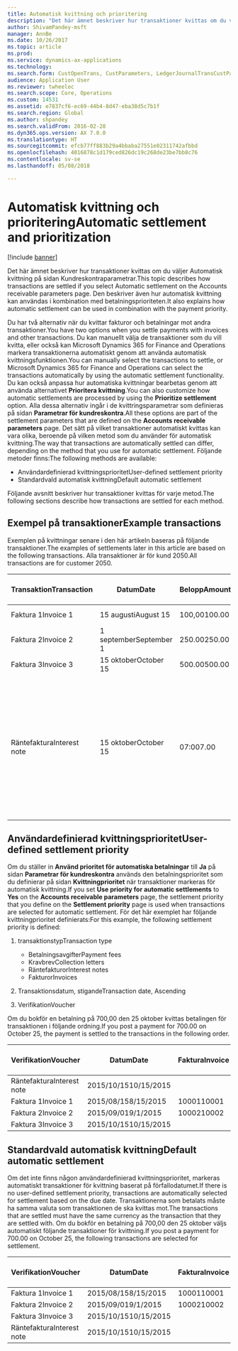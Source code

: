 ```yaml
---
title: Automatisk kvittning och prioritering
description: "Det här ämnet beskriver hur transaktioner kvittas om du väljer Automatisk kvittning på sidan Kundreskontraparametrar. Den beskriver även hur automatisk kvittning kan användas i kombination med betalningsprioriteten."
author: ShivamPandey-msft
manager: AnnBe
ms.date: 10/26/2017
ms.topic: article
ms.prod: 
ms.service: dynamics-ax-applications
ms.technology: 
ms.search.form: CustOpenTrans, CustParameters, LedgerJournalTransCustPaym
audience: Application User
ms.reviewer: twheeloc
ms.search.scope: Core, Operations
ms.custom: 14531
ms.assetid: e7837cf6-ec69-44b4-8d47-eba38d5c7b1f
ms.search.region: Global
ms.author: shpandey
ms.search.validFrom: 2016-02-28
ms.dyn365.ops.version: AX 7.0.0
ms.translationtype: HT
ms.sourcegitcommit: efcb77ff883b29a4bbaba27551e02311742afbbd
ms.openlocfilehash: 4016878c1d179ced826dc19c268de23be7bb8c76
ms.contentlocale: sv-se
ms.lasthandoff: 05/08/2018

---
```


# <a name="automatic-settlement-and-prioritization"></a><span data-ttu-id="028e5-104">Automatisk kvittning och prioritering</span><span class="sxs-lookup"><span data-stu-id="028e5-104">Automatic settlement and prioritization</span></span>

[!include [banner](../includes/banner.md)]

<span data-ttu-id="028e5-105">Det här ämnet beskriver hur transaktioner kvittas om du väljer Automatisk kvittning på sidan Kundreskontraparametrar.</span><span class="sxs-lookup"><span data-stu-id="028e5-105">This topic describes how transactions are settled if you select Automatic settlement on the Accounts receivable parameters page.</span></span> <span data-ttu-id="028e5-106">Den beskriver även hur automatisk kvittning kan användas i kombination med betalningsprioriteten.</span><span class="sxs-lookup"><span data-stu-id="028e5-106">It also explains how automatic settlement can be used in combination with the payment priority.</span></span>

<span data-ttu-id="028e5-107">Du har två alternativ när du kvittar fakturor och betalningar mot andra transaktioner.</span><span class="sxs-lookup"><span data-stu-id="028e5-107">You have two options when you settle payments with invoices and other transactions.</span></span> <span data-ttu-id="028e5-108">Du kan manuellt välja de transaktioner som du vill kvitta, eller också kan Microsoft Dynamics 365 for Finance and Operations markera transaktionerna automatiskt genom att använda automatisk kvittningsfunktionen.</span><span class="sxs-lookup"><span data-stu-id="028e5-108">You can manually select the transactions to settle, or Microsoft Dynamics 365 for Finance and Operations can select the transactions automatically by using the automatic settlement functionality.</span></span> <span data-ttu-id="028e5-109">Du kan också anpassa hur automatiska kvittningar bearbetas genom att använda alternativet **Prioritera kvittning**.</span><span class="sxs-lookup"><span data-stu-id="028e5-109">You can also customize how automatic settlements are processed by using the **Prioritize settlement** option.</span></span> <span data-ttu-id="028e5-110">Alla dessa alternativ ingår i de kvittringsparametrar som definieras på sidan **Parametrar för kundreskontra**.</span><span class="sxs-lookup"><span data-stu-id="028e5-110">All these options are part of the settlement parameters that are defined on the **Accounts receivable parameters** page.</span></span> <span data-ttu-id="028e5-111">Det sätt på vilket transaktioner automatiskt kvittas kan vara olika, beroende på vilken metod som du använder för automatisk kvittning.</span><span class="sxs-lookup"><span data-stu-id="028e5-111">The way that transactions are automatically settled can differ, depending on the method that you use for automatic settlement.</span></span> <span data-ttu-id="028e5-112">Följande metoder finns:</span><span class="sxs-lookup"><span data-stu-id="028e5-112">The following methods are available:</span></span>

-   <span data-ttu-id="028e5-113">Användardefinierad kvittningsprioritet</span><span class="sxs-lookup"><span data-stu-id="028e5-113">User-defined settlement priority</span></span>
-   <span data-ttu-id="028e5-114">Standardvald automatisk kvittning</span><span class="sxs-lookup"><span data-stu-id="028e5-114">Default automatic settlement</span></span>

<span data-ttu-id="028e5-115">Följande avsnitt beskriver hur transaktioner kvittas för varje metod.</span><span class="sxs-lookup"><span data-stu-id="028e5-115">The following sections describe how transactions are settled for each method.</span></span>

## <a name="example-transactions"></a><span data-ttu-id="028e5-116">Exempel på transaktioner</span><span class="sxs-lookup"><span data-stu-id="028e5-116">Example transactions</span></span>
<span data-ttu-id="028e5-117">Exemplen på kvittningar senare i den här artikeln baseras på följande transaktioner.</span><span class="sxs-lookup"><span data-stu-id="028e5-117">The examples of settlements later in this article are based on the following transactions.</span></span> <span data-ttu-id="028e5-118">Alla transaktioner är för kund 2050.</span><span class="sxs-lookup"><span data-stu-id="028e5-118">All transactions are for customer 2050.</span></span>

| <span data-ttu-id="028e5-119">Transaktion</span><span class="sxs-lookup"><span data-stu-id="028e5-119">Transaction</span></span>   | <span data-ttu-id="028e5-120">Datum</span><span class="sxs-lookup"><span data-stu-id="028e5-120">Date</span></span>        | <span data-ttu-id="028e5-121">Belopp</span><span class="sxs-lookup"><span data-stu-id="028e5-121">Amount</span></span> | <span data-ttu-id="028e5-122">Villkor för kassarabatt</span><span class="sxs-lookup"><span data-stu-id="028e5-122">Cash discount terms</span></span> | <span data-ttu-id="028e5-123">Kassarabattdatum</span><span class="sxs-lookup"><span data-stu-id="028e5-123">Cash discount date</span></span> | <span data-ttu-id="028e5-124">Kommentarer</span><span class="sxs-lookup"><span data-stu-id="028e5-124">Comments</span></span>                                                                                                                                                                                      |
|---------------|-------------|--------|---------------------|--------------------|-----------------------------------------------------------------------------------------------------------------------------------------------------------------------------------------------|
| <span data-ttu-id="028e5-125">Faktura 1</span><span class="sxs-lookup"><span data-stu-id="028e5-125">Invoice 1</span></span>     | <span data-ttu-id="028e5-126">15 augusti</span><span class="sxs-lookup"><span data-stu-id="028e5-126">August 15</span></span>   | <span data-ttu-id="028e5-127">100,00</span><span class="sxs-lookup"><span data-stu-id="028e5-127">100.00</span></span> | <span data-ttu-id="028e5-128">2%14, Netto 30</span><span class="sxs-lookup"><span data-stu-id="028e5-128">2%14, Net 30</span></span>        | <span data-ttu-id="028e5-129">29 augusti</span><span class="sxs-lookup"><span data-stu-id="028e5-129">August 29</span></span>          |                                                                                                                                                                                               |
| <span data-ttu-id="028e5-130">Faktura 2</span><span class="sxs-lookup"><span data-stu-id="028e5-130">Invoice 2</span></span>     | <span data-ttu-id="028e5-131">1 september</span><span class="sxs-lookup"><span data-stu-id="028e5-131">September 1</span></span> | <span data-ttu-id="028e5-132">250.00</span><span class="sxs-lookup"><span data-stu-id="028e5-132">250.00</span></span> | <span data-ttu-id="028e5-133">2%14, Netto 30</span><span class="sxs-lookup"><span data-stu-id="028e5-133">2%14, Net 30</span></span>        | <span data-ttu-id="028e5-134">15 september</span><span class="sxs-lookup"><span data-stu-id="028e5-134">September 15</span></span>       |                                                                                                                                                                                               |
| <span data-ttu-id="028e5-135">Faktura 3</span><span class="sxs-lookup"><span data-stu-id="028e5-135">Invoice 3</span></span>     | <span data-ttu-id="028e5-136">15 oktober</span><span class="sxs-lookup"><span data-stu-id="028e5-136">October 15</span></span>  | <span data-ttu-id="028e5-137">500.00</span><span class="sxs-lookup"><span data-stu-id="028e5-137">500.00</span></span> | <span data-ttu-id="028e5-138">2% 14/Netto 30</span><span class="sxs-lookup"><span data-stu-id="028e5-138">2% 14/Net 30</span></span>        | <span data-ttu-id="028e5-139">29 oktober</span><span class="sxs-lookup"><span data-stu-id="028e5-139">October 29</span></span>         |                                                                                                                                                                                               |
| <span data-ttu-id="028e5-140">Räntefaktura</span><span class="sxs-lookup"><span data-stu-id="028e5-140">Interest note</span></span> | <span data-ttu-id="028e5-141">15 oktober</span><span class="sxs-lookup"><span data-stu-id="028e5-141">October 15</span></span>  | <span data-ttu-id="028e5-142">07:00</span><span class="sxs-lookup"><span data-stu-id="028e5-142">7.00</span></span>   |                     |                    | <span data-ttu-id="028e5-143">Den här räntefakturan gäller faktura 1 och 2.</span><span class="sxs-lookup"><span data-stu-id="028e5-143">This interest note is for invoice 1 and invoice 2.</span></span> <span data-ttu-id="028e5-144">Beloppet beräknas som 2 % ränta på belopp som är mer eller 30 dagar efter förfallodatum.</span><span class="sxs-lookup"><span data-stu-id="028e5-144">The amount is calculated as 2-percent interest on amounts that are 30 or more days past due.</span></span> <span data-ttu-id="028e5-145">T.ex. 0,02 × (100,00 + 250,00) = 7,00.</span><span class="sxs-lookup"><span data-stu-id="028e5-145">For example, 0.02 × (100.00 + 250.00) = 7.00.</span></span> |

## <a name="user-defined-settlement-priority"></a><span data-ttu-id="028e5-146">Användardefinierad kvittningsprioritet</span><span class="sxs-lookup"><span data-stu-id="028e5-146">User-defined settlement priority</span></span>
<span data-ttu-id="028e5-147">Om du ställer in **Använd prioritet för automatiska betalningar** till **Ja** på sidan **Parametrar för kundreskontra** används den betalningsprioritet som du definierar på sidan **Kvittningprioritet** när transaktioner markeras för automatisk kvittning.</span><span class="sxs-lookup"><span data-stu-id="028e5-147">If you set **Use priority for automatic settlements** to **Yes** on the **Accounts receivable parameters** page, the settlement priority that you define on the **Settlement priority** page is used when transactions are selected for automatic settlement.</span></span> <span data-ttu-id="028e5-148">För det här exemplet har följande kvittningprioritet definierats:</span><span class="sxs-lookup"><span data-stu-id="028e5-148">For this example, the following settlement priority is defined:</span></span>

1.  <span data-ttu-id="028e5-149">transaktionstyp</span><span class="sxs-lookup"><span data-stu-id="028e5-149">Transaction type</span></span>
    -   <span data-ttu-id="028e5-150">Betalningsavgifter</span><span class="sxs-lookup"><span data-stu-id="028e5-150">Payment fees</span></span>
    -   <span data-ttu-id="028e5-151">Kravbrev</span><span class="sxs-lookup"><span data-stu-id="028e5-151">Collection letters</span></span>
    -   <span data-ttu-id="028e5-152">Räntefakturor</span><span class="sxs-lookup"><span data-stu-id="028e5-152">Interest notes</span></span>
    -   <span data-ttu-id="028e5-153">Fakturor</span><span class="sxs-lookup"><span data-stu-id="028e5-153">Invoices</span></span>

2.  <span data-ttu-id="028e5-154">Transaktionsdatum, stigande</span><span class="sxs-lookup"><span data-stu-id="028e5-154">Transaction date, Ascending</span></span>
3.  <span data-ttu-id="028e5-155">Verifikation</span><span class="sxs-lookup"><span data-stu-id="028e5-155">Voucher</span></span>

<span data-ttu-id="028e5-156">Om du bokför en betalning på 700,00 den 25 oktober kvittas betalingen för transaktionen i följande ordning.</span><span class="sxs-lookup"><span data-stu-id="028e5-156">If you post a payment for 700.00 on October 25, the payment is settled to the transactions in the following order.</span></span>

| <span data-ttu-id="028e5-157">Verifikation</span><span class="sxs-lookup"><span data-stu-id="028e5-157">Voucher</span></span>       | <span data-ttu-id="028e5-158">Datum</span><span class="sxs-lookup"><span data-stu-id="028e5-158">Date</span></span>       | <span data-ttu-id="028e5-159">Faktura</span><span class="sxs-lookup"><span data-stu-id="028e5-159">Invoice</span></span> | <span data-ttu-id="028e5-160">Belopp i transaktionsvalutan</span><span class="sxs-lookup"><span data-stu-id="028e5-160">Amount in transaction currency</span></span> | <span data-ttu-id="028e5-161">Belopp att kvitta</span><span class="sxs-lookup"><span data-stu-id="028e5-161">Amount to settle</span></span> | <span data-ttu-id="028e5-162">Saldo</span><span class="sxs-lookup"><span data-stu-id="028e5-162">Balance</span></span> | <span data-ttu-id="028e5-163">Valuta</span><span class="sxs-lookup"><span data-stu-id="028e5-163">Currency</span></span> |
|---------------|------------|---------|--------------------------------|------------------|---------|----------|
| <span data-ttu-id="028e5-164">Räntefaktura</span><span class="sxs-lookup"><span data-stu-id="028e5-164">Interest note</span></span> | <span data-ttu-id="028e5-165">2015/10/15</span><span class="sxs-lookup"><span data-stu-id="028e5-165">10/15/2015</span></span> |         | <span data-ttu-id="028e5-166">07:00</span><span class="sxs-lookup"><span data-stu-id="028e5-166">7.00</span></span>                           | <span data-ttu-id="028e5-167">07:00</span><span class="sxs-lookup"><span data-stu-id="028e5-167">7.00</span></span>             | <span data-ttu-id="028e5-168">0,00</span><span class="sxs-lookup"><span data-stu-id="028e5-168">0.00</span></span>    | <span data-ttu-id="028e5-169">USD</span><span class="sxs-lookup"><span data-stu-id="028e5-169">USD</span></span>      |
| <span data-ttu-id="028e5-170">Faktura 1</span><span class="sxs-lookup"><span data-stu-id="028e5-170">Invoice 1</span></span>     | <span data-ttu-id="028e5-171">2015/08/15</span><span class="sxs-lookup"><span data-stu-id="028e5-171">8/15/2015</span></span>  | <span data-ttu-id="028e5-172">10001</span><span class="sxs-lookup"><span data-stu-id="028e5-172">10001</span></span>   | <span data-ttu-id="028e5-173">100,00</span><span class="sxs-lookup"><span data-stu-id="028e5-173">100.00</span></span>                         | <span data-ttu-id="028e5-174">100,00</span><span class="sxs-lookup"><span data-stu-id="028e5-174">100.00</span></span>           | <span data-ttu-id="028e5-175">0,00</span><span class="sxs-lookup"><span data-stu-id="028e5-175">0.00</span></span>    | <span data-ttu-id="028e5-176">USD</span><span class="sxs-lookup"><span data-stu-id="028e5-176">USD</span></span>      |
| <span data-ttu-id="028e5-177">Faktura 2</span><span class="sxs-lookup"><span data-stu-id="028e5-177">Invoice 2</span></span>     | <span data-ttu-id="028e5-178">2015/09/01</span><span class="sxs-lookup"><span data-stu-id="028e5-178">9/1/2015</span></span>   | <span data-ttu-id="028e5-179">10002</span><span class="sxs-lookup"><span data-stu-id="028e5-179">10002</span></span>   | <span data-ttu-id="028e5-180">250.00</span><span class="sxs-lookup"><span data-stu-id="028e5-180">250.00</span></span>                         | <span data-ttu-id="028e5-181">250.00</span><span class="sxs-lookup"><span data-stu-id="028e5-181">250.00</span></span>           | <span data-ttu-id="028e5-182">0,00</span><span class="sxs-lookup"><span data-stu-id="028e5-182">0.00</span></span>    | <span data-ttu-id="028e5-183">USD</span><span class="sxs-lookup"><span data-stu-id="028e5-183">USD</span></span>      |
| <span data-ttu-id="028e5-184">Faktura 3</span><span class="sxs-lookup"><span data-stu-id="028e5-184">Invoice 3</span></span>     | <span data-ttu-id="028e5-185">2015/10/15</span><span class="sxs-lookup"><span data-stu-id="028e5-185">10/15/2015</span></span> |         | <span data-ttu-id="028e5-186">500.00</span><span class="sxs-lookup"><span data-stu-id="028e5-186">500.00</span></span>                         | <span data-ttu-id="028e5-187">343,00</span><span class="sxs-lookup"><span data-stu-id="028e5-187">343.00</span></span>           | <span data-ttu-id="028e5-188">157,00</span><span class="sxs-lookup"><span data-stu-id="028e5-188">157.00</span></span>  | <span data-ttu-id="028e5-189">USD</span><span class="sxs-lookup"><span data-stu-id="028e5-189">USD</span></span>      |

## <a name="default-automatic-settlement"></a><span data-ttu-id="028e5-190">Standardvald automatisk kvittning</span><span class="sxs-lookup"><span data-stu-id="028e5-190">Default automatic settlement</span></span>
<span data-ttu-id="028e5-191">Om det inte finns någon användardefinierad kvittningsprioritet, markeras automatiskt transaktioner för kvittning baserat på förfallodatumet.</span><span class="sxs-lookup"><span data-stu-id="028e5-191">If there is no user-defined settlement priority, transactions are automatically selected for settlement based on the due date.</span></span> <span data-ttu-id="028e5-192">Transaktionerna som betalats måste ha samma valuta som transaktionen de ska kvittas mot.</span><span class="sxs-lookup"><span data-stu-id="028e5-192">The transactions that are settled must have the same currency as the transaction that they are settled with.</span></span> <span data-ttu-id="028e5-193">Om du bokför en betalning på 700,00 den 25 oktober väljs automatiskt följande transaktioner för kvittning.</span><span class="sxs-lookup"><span data-stu-id="028e5-193">If you post a payment for 700.00 on October 25, the following transactions are selected for settlement.</span></span>

| <span data-ttu-id="028e5-194">Verifikation</span><span class="sxs-lookup"><span data-stu-id="028e5-194">Voucher</span></span>       | <span data-ttu-id="028e5-195">Datum</span><span class="sxs-lookup"><span data-stu-id="028e5-195">Date</span></span>       | <span data-ttu-id="028e5-196">Faktura</span><span class="sxs-lookup"><span data-stu-id="028e5-196">Invoice</span></span> | <span data-ttu-id="028e5-197">Belopp i transaktionsvalutan</span><span class="sxs-lookup"><span data-stu-id="028e5-197">Amount in transaction currency</span></span> | <span data-ttu-id="028e5-198">Belopp att kvitta</span><span class="sxs-lookup"><span data-stu-id="028e5-198">Amount to settle</span></span> | <span data-ttu-id="028e5-199">Saldo</span><span class="sxs-lookup"><span data-stu-id="028e5-199">Balance</span></span> | <span data-ttu-id="028e5-200">Valuta</span><span class="sxs-lookup"><span data-stu-id="028e5-200">Currency</span></span> |
|---------------|------------|---------|--------------------------------|------------------|---------|----------|
| <span data-ttu-id="028e5-201">Faktura 1</span><span class="sxs-lookup"><span data-stu-id="028e5-201">Invoice 1</span></span>     | <span data-ttu-id="028e5-202">2015/08/15</span><span class="sxs-lookup"><span data-stu-id="028e5-202">8/15/2015</span></span>  | <span data-ttu-id="028e5-203">10001</span><span class="sxs-lookup"><span data-stu-id="028e5-203">10001</span></span>   | <span data-ttu-id="028e5-204">100,00</span><span class="sxs-lookup"><span data-stu-id="028e5-204">100.00</span></span>                         | <span data-ttu-id="028e5-205">100,00</span><span class="sxs-lookup"><span data-stu-id="028e5-205">100.00</span></span>           | <span data-ttu-id="028e5-206">0,00</span><span class="sxs-lookup"><span data-stu-id="028e5-206">0.00</span></span>    | <span data-ttu-id="028e5-207">USD</span><span class="sxs-lookup"><span data-stu-id="028e5-207">USD</span></span>      |
| <span data-ttu-id="028e5-208">Faktura 2</span><span class="sxs-lookup"><span data-stu-id="028e5-208">Invoice 2</span></span>     | <span data-ttu-id="028e5-209">2015/09/01</span><span class="sxs-lookup"><span data-stu-id="028e5-209">9/1/2015</span></span>   | <span data-ttu-id="028e5-210">10002</span><span class="sxs-lookup"><span data-stu-id="028e5-210">10002</span></span>   | <span data-ttu-id="028e5-211">250.00</span><span class="sxs-lookup"><span data-stu-id="028e5-211">250.00</span></span>                         | <span data-ttu-id="028e5-212">250.00</span><span class="sxs-lookup"><span data-stu-id="028e5-212">250.00</span></span>           | <span data-ttu-id="028e5-213">0,00</span><span class="sxs-lookup"><span data-stu-id="028e5-213">0.00</span></span>    | <span data-ttu-id="028e5-214">USD</span><span class="sxs-lookup"><span data-stu-id="028e5-214">USD</span></span>      |
| <span data-ttu-id="028e5-215">Faktura 3</span><span class="sxs-lookup"><span data-stu-id="028e5-215">Invoice 3</span></span>     | <span data-ttu-id="028e5-216">2015/10/15</span><span class="sxs-lookup"><span data-stu-id="028e5-216">10/15/2015</span></span> |         | <span data-ttu-id="028e5-217">500.00</span><span class="sxs-lookup"><span data-stu-id="028e5-217">500.00</span></span>                         | <span data-ttu-id="028e5-218">350,00</span><span class="sxs-lookup"><span data-stu-id="028e5-218">350.00</span></span>           | <span data-ttu-id="028e5-219">150,00</span><span class="sxs-lookup"><span data-stu-id="028e5-219">150.00</span></span>  | <span data-ttu-id="028e5-220">USD</span><span class="sxs-lookup"><span data-stu-id="028e5-220">USD</span></span>      |
| <span data-ttu-id="028e5-221">Räntefaktura</span><span class="sxs-lookup"><span data-stu-id="028e5-221">Interest note</span></span> | <span data-ttu-id="028e5-222">2015/10/15</span><span class="sxs-lookup"><span data-stu-id="028e5-222">10/15/2015</span></span> |         | <span data-ttu-id="028e5-223">7,00</span><span class="sxs-lookup"><span data-stu-id="028e5-223">7.00</span></span>                           | <span data-ttu-id="028e5-224">0,00</span><span class="sxs-lookup"><span data-stu-id="028e5-224">0.00</span></span>             | <span data-ttu-id="028e5-225">0,00</span><span class="sxs-lookup"><span data-stu-id="028e5-225">0.00</span></span>    | <span data-ttu-id="028e5-226">USD</span><span class="sxs-lookup"><span data-stu-id="028e5-226">USD</span></span>      |






